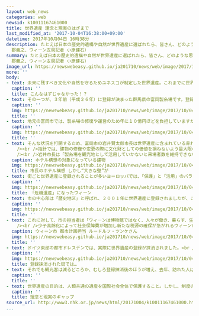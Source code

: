 ```yaml
---
layout: web_news
categories: web
newsid: k10011167461000
title: 世界遺産 理念と現実のはざまで
last_modified_at: '2017-10-04T16:38:00+09:00'
datetime: 2017年10月04日 16時38分
description: たとえば日本の歴史的遺構や自然が世界遺産に選ばれたら、皆さん、どのような思いを抱きますか？多くの人が誇らしい気持ちになったり、もしかしたら地域おこしにつながるのではと期待に胸を膨らませたりするのではないでしょうか。しかし、今、そんな世界遺産のイメージを覆すような、ある異変が起きているというのです。（ネットワーク報道部記者
  郡義之、ウィーン支局記者 小原健右）
summary: たとえば日本の歴史的遺構や自然が世界遺産に選ばれたら、皆さん、どのような思いを抱きますか？多くの人が誇らしい気持ちになったり、もしかしたら地域おこしにつながるのではと期待に胸を膨らませたりするのではないでしょうか。しかし、今、そんな世界遺産のイメージを覆すような、ある異変が起きているというのです。（ネットワーク報道部記者
  郡義之、ウィーン支局記者 小原健右）
image_url: https://newswebeasy.github.io/ja201710/news/web/image/2017/10/04/k10011167461000.jpg
more: ''
body:
- text: 未来に残すべき文化や自然を守るためユネスコが制定した世界遺産。これまでに世界で合わせて１０００件余り、日本国内では２１件が登録されています。どの地元でも観光客が増えるなど経済的な恩恵も受けているだろうと思いきや…。ところによっては、世界遺産を維持・管理する負担感ばかりが増しているケースもあるんです。
  caption: ''
  title: こんなはずじゃなかった！？
- text: その一つが、３年前（平成２６年）に登録が決まった群馬県の富岡製糸場です。登録が決まった当時は、年間１３０万人以上が訪れ、一大フィーバーを巻き起こしましたが、今では来場者がピーク時の６割程度にまで落ち込んでいます。敷地内には修復作業が終わっていない建物が多く、見学できる施設が限られていることが低迷の原因と見られています。
  caption: ''
  img: https://newswebeasy.github.io/ja201710/news/web/image/2017/10/04/K10011167461_1710041609_1710041618_01_03.jpg
  title: ''
- text: 地元の富岡市では、製糸場の修復や運営のため年に１０億円ほどを負担していますが、来場者数を維持できなければさらに持ち出しが増える危機に直面しています。また、地域の商店街も世界遺産フィーバーに翻弄されました。観光客の増加を当て込んで出店が相次いだものの、売り上げが減った今では店をたたむところが出ているのです。
  caption: ''
  img: https://newswebeasy.github.io/ja201710/news/web/image/2017/10/04/K10011167461_1710041609_1710041618_01_04.jpg
  title: ''
- text: そんな状況を打開するため、富岡市の岩井賢太郎市長は世界遺産に含まれている赤れんが造りの倉庫をホテルに改装し、観光客を呼び込もうという大胆なプランを思い描いています。しかし、市長の構想には、ユネスコが定めた「指針」が大きな壁として立ちはだかっています。<br
    /><br />指針では、建物の修復や変更の際に文化財としての価値を損ねないよう最大限の配慮を求めています。このため、ホテル計画は国などとの協議が難航することが予想され、検討を始めるめどすら立っていません。<br
    /><br />岩井市長は「製糸場を観光地として活用していかないと来場者数を維持できない。とても歯がゆい」と話しています。
  caption: ホテル構想の対象になっている建物
  img: https://newswebeasy.github.io/ja201710/news/web/image/2017/10/04/K10011167461_1710041609_1710041618_01_05.jpg
  title: 市長のホテル構想 しかし“大きな壁”が
- text: 街ごと世界遺産に登録されることが多いヨーロッパでは、「保護」と「活用」のバランスをどう取るかがより深刻な問題となっています。それを象徴するような事態となっているのが、オーストリアの首都ウィーンです。
  caption: ''
  img: https://newswebeasy.github.io/ja201710/news/web/image/2017/10/04/K10011167461_1710041610_1710041618_01_06.jpg
  title: 「危機遺産」になったウィーン
- text: 市の中心部は「歴史地区」と呼ばれ、２００１年に世界遺産に登録されましたが、ここに高さ７３メートルの高層マンションなどを整備する計画が持ち上がったのです。ユネスコの世界遺産委員会は、このままでは美しい景観が失われてしまうとして「危機遺産」に指定し、歴史地区の普遍的な価値を守るべく適切な対策を取るよう市に強く警告しました。
  caption: ''
  img: https://newswebeasy.github.io/ja201710/news/web/image/2017/10/04/K10011167461_1710041610_1710041618_01_07.jpg
  title: ''
- text: これに対して、市の担当者は「ウィーンは博物館ではなく、人々が働き、暮らす、生きた街だ。だからこそ街の開発と保存のバランスを考えなければならない」と述べたうえで、「最悪の場合、世界遺産の登録を抹消されてもしかたがない」と話しました。<br
    /><br />少子高齢化によって社会保障費が増加し新たな税源の確保が急がれるウィーン市には、新たな都市開発で大企業や富裕層をひきつけたいという狙いがあります。そうした狙いが妨げられることで、市にとっては世界遺産に登録されていることのメリットよりも、デメリットを強く感じる状況となっているのです。
  caption: ウィーン市 都市計画担当 ルードルフ・ツンケさん
  img: https://newswebeasy.github.io/ja201710/news/web/image/2017/10/04/K10011167461_1710041610_1710041618_01_08.jpg
  title: ''
- text: ドイツ東部の都市ドレスデンでは、実際に世界遺産の登録が抹消されました。<br /><br />市の中心を流れるエルベ川と旧市街地が調和した美しい風景が評価され、２００４年に世界遺産に登録されました。しかし、その後、交通渋滞緩和のため市が新たな橋の建設を決めると「景観が損なわれる」として登録を抹消されたのです。
  caption: ''
  img: https://newswebeasy.github.io/ja201710/news/web/image/2017/10/04/K10011167461_1710041611_1710041618_01_09.jpg
  title: 登録抹消された街では…
- text: それでも観光客は減るどころか、むしろ登録抹消後のほうが増え、去年、訪れた人はおよそ２００万人に上りました。街なかで話を聞いてみると、「世界遺産はただの名前でしかないのではないか」と登録抹消について全く意に介さない人や、「大切なのはここに住む人の暮らしです。古さと新しさが共存するこの美しい街が大好きです」と話す人もいました。
  caption: ''
  title: ''
- text: 世界遺産の目的は、人類共通の遺産を国際社会全体で保護すること。しかし、制度の開始から４０年余りがたった今、登録を申請する側は知名度の向上や観光客の増加など実利的なメリットを求めがちです。遺産の保護という理想を追い求めながら、人々の暮らしや遺産の利活用といった現実とどう折り合いをつけるのか。世界遺産の意義が問い直されています。
  caption: ''
  title: 理念と現実のギャップ
source_url: http://www3.nhk.or.jp/news/html/20171004/k10011167461000.html
...
```

